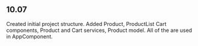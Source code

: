 ## 10.07

Created initial project structure.
Added Product, ProductList Cart components, Product and Cart services, Product model. All of the are used in AppComponent. 


